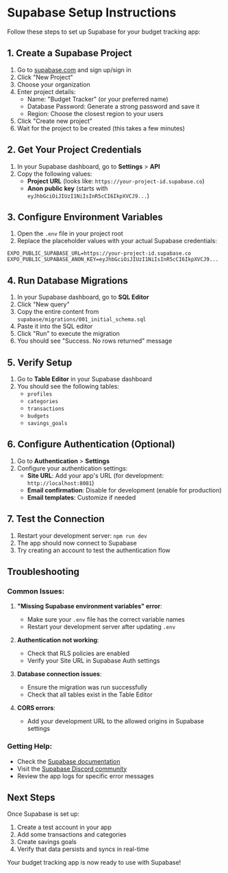 # Supabase Setup Instructions

Follow these steps to set up Supabase for your budget tracking app:

## 1. Create a Supabase Project

1. Go to [supabase.com](https://supabase.com) and sign up/sign in
2. Click "New Project"
3. Choose your organization
4. Enter project details:
   - Name: "Budget Tracker" (or your preferred name)
   - Database Password: Generate a strong password and save it
   - Region: Choose the closest region to your users
5. Click "Create new project"
6. Wait for the project to be created (this takes a few minutes)

## 2. Get Your Project Credentials

1. In your Supabase dashboard, go to **Settings** > **API**
2. Copy the following values:
   - **Project URL** (looks like: `https://your-project-id.supabase.co`)
   - **Anon public key** (starts with `eyJhbGciOiJIUzI1NiIsInR5cCI6IkpXVCJ9...`)

## 3. Configure Environment Variables

1. Open the `.env` file in your project root
2. Replace the placeholder values with your actual Supabase credentials:

```env
EXPO_PUBLIC_SUPABASE_URL=https://your-project-id.supabase.co
EXPO_PUBLIC_SUPABASE_ANON_KEY=eyJhbGciOiJIUzI1NiIsInR5cCI6IkpXVCJ9...
```

## 4. Run Database Migrations

1. In your Supabase dashboard, go to **SQL Editor**
2. Click "New query"
3. Copy the entire content from `supabase/migrations/001_initial_schema.sql`
4. Paste it into the SQL editor
5. Click "Run" to execute the migration
6. You should see "Success. No rows returned" message

## 5. Verify Setup

1. Go to **Table Editor** in your Supabase dashboard
2. You should see the following tables:
   - `profiles`
   - `categories`
   - `transactions`
   - `budgets`
   - `savings_goals`

## 6. Configure Authentication (Optional)

1. Go to **Authentication** > **Settings**
2. Configure your authentication settings:
   - **Site URL**: Add your app's URL (for development: `http://localhost:8081`)
   - **Email confirmation**: Disable for development (enable for production)
   - **Email templates**: Customize if needed

## 7. Test the Connection

1. Restart your development server: `npm run dev`
2. The app should now connect to Supabase
3. Try creating an account to test the authentication flow

## Troubleshooting

### Common Issues:

1. **"Missing Supabase environment variables" error**:
   - Make sure your `.env` file has the correct variable names
   - Restart your development server after updating `.env`

2. **Authentication not working**:
   - Check that RLS policies are enabled
   - Verify your Site URL in Supabase Auth settings

3. **Database connection issues**:
   - Ensure the migration was run successfully
   - Check that all tables exist in the Table Editor

4. **CORS errors**:
   - Add your development URL to the allowed origins in Supabase settings

### Getting Help:

- Check the [Supabase documentation](https://supabase.com/docs)
- Visit the [Supabase Discord community](https://discord.supabase.com)
- Review the app logs for specific error messages

## Next Steps

Once Supabase is set up:

1. Create a test account in your app
2. Add some transactions and categories
3. Create savings goals
4. Verify that data persists and syncs in real-time

Your budget tracking app is now ready to use with Supabase!